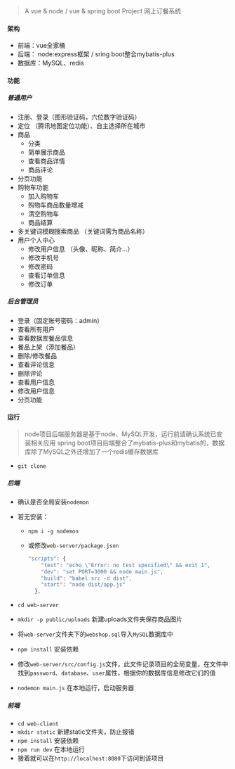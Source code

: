 > A  vue & node / vue & spring boot  Project     网上订餐系统

#### 架构

- 前端：vue全家桶
- 后端： node:express框架 / sring boot整合mybatis-plus
- 数据库：MySQL、redis

#### 功能

##### 普通用户

- 注册、登录（图形验证码，六位数字验证码）
- 定位 （腾讯地图定位功能）、自主选择所在城市
- 商品
  - 分类
  - 简单展示商品
  - 查看商品详情
  - 商品评论
- 分页功能
- 购物车功能
  - 加入购物车
  - 购物车商品数量增减
  - 清空购物车
  - 商品结算
- 多关键词模糊搜索商品 （关键词需为商品名称）
- 用户个人中心
  + 修改用户信息 （头像、昵称、简介...）
  + 修改手机号
  + 修改密码
  + 查看订单信息
  + 修改订单

##### 后台管理员

- 登录（固定账号密码：admin）
- 查看所有用户
- 查看数据库餐品信息
- 餐品上架（添加餐品）
- 删除/修改餐品
- 查看评论信息
- 删除评论
- 查看用户信息
- 修改用户信息
- 分页功能



#### 运行

> node项目后端服务器是基于node、MySQL开发，运行前请确认系统已安装相关应用 
> spring boot项目后端整合了mybatis-plus和mybatis的，数据库除了MySQL之外还增加了一个redis缓存数据库

- `git clone`

##### 后端

+ 确认是否全局安装`nodemon`

+ 若无安装：

  + `npm i -g nodemon`

  + 或修改`web-server/package.json`

    ```javascript
    "scripts": {
        "test": "echo \"Error: no test specified\" && exit 1",
        "dev": "set PORT=3000 && node main.js",
        "build": "babel src -d dist",
        "start": "node dist/app.js"
      },
    ```

+ `cd web-server`
+ `mkdir -p public/uploads`  新建uploads文件夹保存商品图片
+ 将`web-server`文件夹下的`webshop.sql`导入`MySQL`数据库中
+ `npm install` 安装依赖
+ 修改`web-server/src/config.js`文件，此文件记录项目的全局变量，在文件中找到`password`、`database`、`user`属性，根据你的数据库信息修改它们的值
+ `nodemon main.js` 在本地运行，启动服务器

##### 前端

- `cd web-client`
- `mkdir static` 新建static文件夹，防止报错
- `npm install` 安装依赖
- `npm run dev` 在本地运行
- 接着就可以在`http://localhost:8080`下访问到该项目
